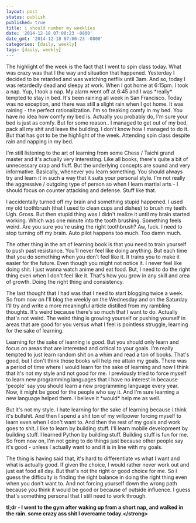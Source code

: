 ```yaml
---
layout: post
status: publish
published: true
title: i should number my weeklies
date: '2014-12-18 07:00:23 -0800'
date_gmt: '2014-12-18 07:00:23 -0800'
categories: [daily, weekly]
tags: [daily, weekly]
---
```

<p>The highlight of the week is the fact that I went to spin class today. What was crazy was that I the way and situation that happened. Yesterday I decided to be retarded and was watching netflix until 3am. And so, today I was retardedly dead and sleepy at work. When I got home at 6:15pm. I took a nap. Yup, I took a nap. My alarm went off at 6:45 and I was *really* tempted to stay in bed. It's been raining all week in San Francisco. Today was no exception, and there was still a slight rain when I got home. It was raining - the perfect rationalization. I'm so freaking comfy in my bed. You have no idea how comfy my bed is. Actually you probably do, I'm sure your bed is just as comfy. But for some reason.. I managed to get out of my bed, pack all my shit and leave the building. I don't know how I managed to do it. But that has got to be the highlight of the week. Attending spin class despite rain and napping in my bed.</p>
<p>I'm still listening to the art of learning from some Chess &#47; Taichi grand master and it's actually very interesting. Like all books, there's quite a bit of unnecessary crap and fluff. But the underlying concepts are sound and very informative. Basically, whenever you learn something. You should always try and learn it in such a way that it suits your personal style. I'm not really the aggressive &#47; outgoing type of person so when I learn martial arts - I should focus on counter attacking and defense. Stuff like that.</p>
<p>I accidentally turned off my brain and something stupid happened. I used my old toothbrush (that I used to clean cups and dishes) to brush my teeth. Ugh. Gross. But then stupid thing was I didn't realize it until my brain started working. Which was one minute into the tooth brushing. Something feels weird. Are you sure you're using the right toothbrush? Aw, fuck. I need to stop turning off my brain. Auto pilot happens too much. Too damn much.</p>
<p>The other thing in the art of learning book is that you need to train yourself to push past resistance. You'll never feel like doing anything. But each time that you do something when you don't feel like it. It trains you to make it easier for the future. Even though you might not notice it. I never feel like doing shit. I just wanna watch anime and eat food. But, I need to do the right thing even when I don't feel like it. That's how you grow in any skill and area of growth. Doing the right thing and consistency.</p>
<p>The last thought that I had was that I need to start blogging twice a week. So from now on I'll blog the weekly on the Wednesday and on the Saturday I'll try and write a more meaningful article distilled from my rambling thoughts. It's weird because there's so much that I want to do. Actually that's not weird. The weird thing is growing yourself or pushing yourself in areas that are good for you versus what I feel is pointless struggle, learning for the sake of learning.</p>
<p>Learning for the sake of learning is good. But you should only learn and focus on areas that are interested and critical to your goals. I'm really tempted to just learn random shit on a whim and read a ton of books. That's good, but I don't think those books will help me attain my goals. There was a period of time where I would learn for the sake of learning and now I think that it's not my style and not good for me. I previously tried to force myself to learn new programming languages that I have no interest in because 'people' say you should learn a new programming language every year. Now, it might be good for the people who say it. And I'm sure learning a new language helped them. I believe it *would* help me as well.</p>
<p>But it's not my style. I hate learning for the sake of learning because I think it's bullshit. And then I spend a shit ton of my willpower forcing myself to learn even when I don't want to. And then the rest of my goals and work goes to shit. I like to learn by building stuff. I'll learn mobile development by building stuff. I learned Python by building stuff. Building stuff is fun for me. So from now on, I'm not going to do things just because other people say it's good - unless I actually want to and it is in line with my goals.</p>
<p>The thing is having said that, it's hard to differentiate vs what I want and what is actually good. If given the choice, I would rather never work out and just eat food all day. But that's not the right or good choice for me. So I guess the difficulty is finding the right balance in doing the right thing even when you don't want to. And not forcing yourself down the wrong path because you think it would be good or because of outside influence. I guess that's something personal that I still need to work through.</p>
<p><strong>tl;dr - I went to the gym after waking up from a short nap, and walked in the rain. some crazy ass shit I overcame today.<&#47;strong></p>

